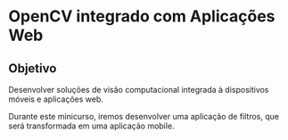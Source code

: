 # OpenCV integrado com Aplicações Web

## Objetivo

Desenvolver soluções de visão computacional integrada à dispositivos móveis e aplicações web.

Durante este minicurso, iremos desenvolver uma aplicação de filtros, que será transformada em uma aplicação mobile.
